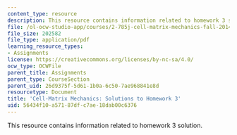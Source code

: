 ```yaml
---
content_type: resource
description: This resource contains information related to homework 3 solution.
file: /ol-ocw-studio-app/courses/2-785j-cell-matrix-mechanics-fall-2014/56434f10a57187dfc7ae18dab00c6376_MIT2_785JF14_Homework_3_Sol.pdf
file_size: 202582
file_type: application/pdf
learning_resource_types:
- Assignments
license: https://creativecommons.org/licenses/by-nc-sa/4.0/
ocw_type: OCWFile
parent_title: Assignments
parent_type: CourseSection
parent_uid: 26d9375f-5d61-1b0a-6c50-7ae968841e8d
resourcetype: Document
title: 'Cell-Matrix Mechanics: Solutions to Homework 3'
uid: 56434f10-a571-87df-c7ae-18dab00c6376
---
```

This resource contains information related to homework 3 solution.